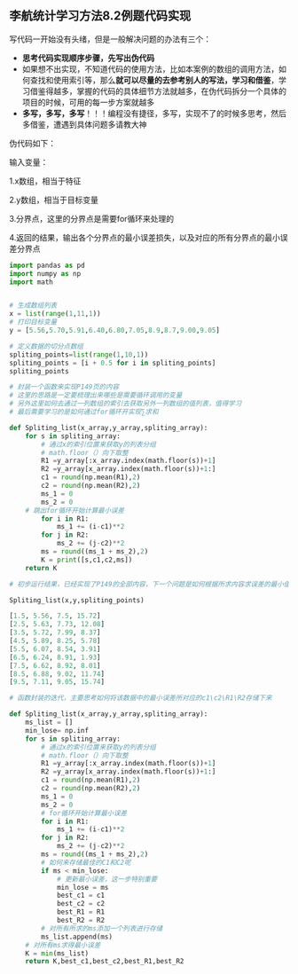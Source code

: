 ## 李航统计学习方法8.2例题代码实现

写代码一开始没有头绪，但是一般解决问题的办法有三个：

- **思考代码实现顺序步骤，先写出伪代码**
- 如果想不出实现，不知道代码的使用方法，比如本案例的数组的调用方法，如何查找和使用索引等，那么**就可以尽量的去参考别人的写法，学习和借鉴**，学习借鉴得越多，掌握的代码的具体细节方法就越多，在伪代码拆分一个具体的项目的时候，可用的每一步方案就越多
- **多写，多写，多写**！！！编程没有捷径，多写，实现不了的时候多思考，然后多借鉴，遭遇到具体问题多请教大神


伪代码如下：

输入变量：

1.x数组，相当于特征

2.y数组，相当于目标变量

3.分界点，这里的分界点是需要for循环来处理的

4.返回的结果，输出各个分界点的最小误差损失，以及对应的所有分界点的最小误差分界点



```python
import pandas as pd
import numpy as np
import math


# 生成数组列表
x = list(range(1,11,1))
# 打印目标变量
y = [5.56,5.70,5.91,6.40,6.80,7.05,8.9,8.7,9.00,9.05]

# 定义数据的切分点数组
spliting_points=list(range(1,10,1))
spliting_points = [i + 0.5 for i in spliting_points]
spliting_points

# 封装一个函数来实现P149页的内容
# 这里的思路是一定要梳理出来哪些是需要循环调用的变量
# 另外这里如何去通过一列数组的索引去获取另外一列数组的值列表，值得学习
# 最后需要学习的是如何通过for循环开实现∑求和

def Spliting_list(x_array,y_array,spliting_array):
    for s in spliting_array:
        # 通过x的索引位置来获取y的列表分组
        # math.floor（）向下取整
        R1 =y_array[:x_array.index(math.floor(s))+1]
        R2 =y_array[x_array.index(math.floor(s))+1:]
        c1 = round(np.mean(R1),2)
        c2 = round(np.mean(R2),2)
        ms_1 = 0
        ms_2 = 0
    # 跳出for循环开始计算最小误差
        for i in R1:
            ms_1 += (i-c1)**2
        for j in R2:
            ms_2 += (j-c2)**2
        ms = round((ms_1 + ms_2),2) 
        K = print([s,c1,c2,ms])
    return K

# 初步运行结果，已经实现了P149的全部内容，下一个问题是如何根据所求内容求误差的最小值

Spliting_list(x,y,spliting_points)

[1.5, 5.56, 7.5, 15.72]
[2.5, 5.63, 7.73, 12.08]
[3.5, 5.72, 7.99, 8.37]
[4.5, 5.89, 8.25, 5.78]
[5.5, 6.07, 8.54, 3.91]
[6.5, 6.24, 8.91, 1.93]
[7.5, 6.62, 8.92, 8.01]
[8.5, 6.88, 9.02, 11.74]
[9.5, 7.11, 9.05, 15.74]

# 函数封装的迭代，主要思考如何将该数据中的最小误差所对应的c1\c2\R1\R2存储下来

def Spliting_list(x_array,y_array,spliting_array):
    ms_list = []
    min_lose= np.inf
    for s in spliting_array:
        # 通过x的索引位置来获取y的列表分组
        # math.floor（）向下取整
        R1 =y_array[:x_array.index(math.floor(s))+1]
        R2 =y_array[x_array.index(math.floor(s))+1:]
        c1 = round(np.mean(R1),2)
        c2 = round(np.mean(R2),2)
        ms_1 = 0
        ms_2 = 0
        # for循环开始计算最小误差
        for i in R1:
            ms_1 += (i-c1)**2
        for j in R2:
            ms_2 += (j-c2)**2
        ms = round((ms_1 + ms_2),2)
        # 如何来存储最佳的C1和C2呢
        if ms < min_lose:
            # 更新最小误差，这一步特别重要
            min_lose = ms
            best_c1 = c1
            best_c2 = c2
            best_R1 = R1
            best_R2 = R2
        # 对所有所求的ms添加一个列表进行存储
        ms_list.append(ms)
    # 对所有ms求得最小误差
    K = min(ms_list)
    return K,best_c1,best_c2,best_R1,best_R2

```